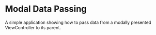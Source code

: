 # Modal Data Passing

A simple application showing how to pass data from a modally presented ViewController to its parent. 
